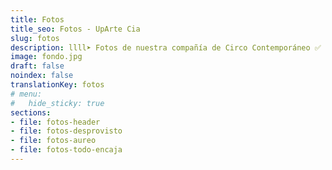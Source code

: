 ```yaml
---
title: Fotos
title_seo: Fotos - UpArte Cia
slug: fotos
description: llll➤ Fotos de nuestra compañía de Circo Contemporáneo ✅ especializada en portes acrobáticos, banquinas, torres, saltos al vacío.
image: fondo.jpg
draft: false
noindex: false
translationKey: fotos
# menu:
#   hide_sticky: true
sections:
- file: fotos-header
- file: fotos-desprovisto
- file: fotos-aureo
- file: fotos-todo-encaja
---
```

